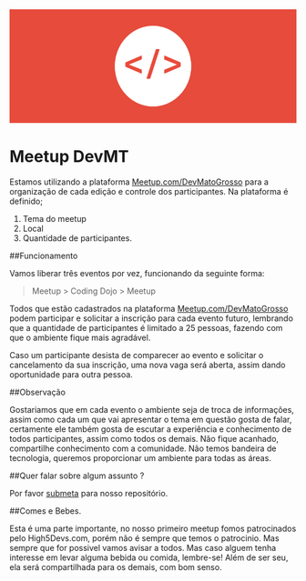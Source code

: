 <img src="https://raw.githubusercontent.com/devmatogrosso/media/master/devmt-logo-github.png" height="200">

Meetup DevMT 
============

Estamos utilizando a plataforma [Meetup.com/DevMatoGrosso](http://www.meetup.com/devmatogrosso) para a organização de cada edição e controle dos participantes. Na plataforma é definido;

1. Tema do meetup
1. Local
1. Quantidade de participantes.

##Funcionamento
  
  Vamos liberar três eventos por vez, funcionando da seguinte forma:
  
   > Meetup > Coding Dojo > Meetup 

  Todos que estão cadastrados na plataforma [Meetup.com/DevMatoGrosso](http://www.meetup.com/devmatogrosso) podem participar e solicitar a inscrição para cada evento futuro, lembrando
  que a quantidade de participantes é limitado a 25 pessoas, fazendo com que o ambiente fique mais agradável.
  
  Caso um participante desista de comparecer ao evento e solicitar o cancelamento da sua inscrição, uma nova vaga será aberta, assim dando oportunidade para outra pessoa.
  
##Observação

  Gostariamos que em cada evento o ambiente seja de troca de informações, assim como cada um que vai apresentar o tema em questão gosta de falar, certamente ele também gosta de escutar
  a experiência e conhecimento de todos participantes, assim como todos os demais. Não fique acanhado, compartilhe conhecimento com a comunidade. 
  Não temos bandeira de tecnologia, queremos proporcionar um ambiente para todas as áreas.
  
##Quer falar sobre algum assunto ? 

  Por favor [submeta](https://github.com/devmatogrosso/submit) para nosso repositório.

##Comes e Bebes.
   
   Esta é uma parte importante, no nosso primeiro meetup fomos patrocinados pelo High5Devs.com, porém não é sempre que temos o patrocinio.
   Mas sempre que for possivel vamos avisar a todos. Mas caso alguem tenha interesse em levar alguma bebida ou comida, lembre-se! Além de ser seu, ela será compartilhada para os demais, com bom senso. 

